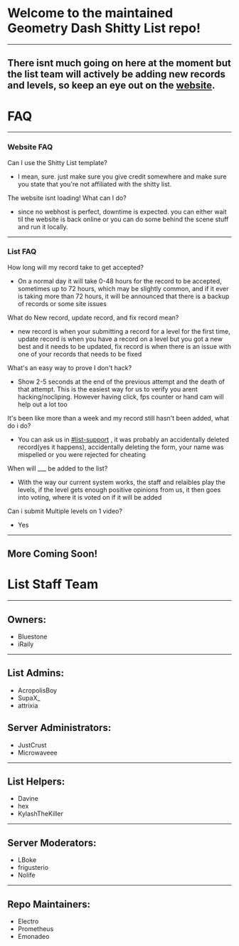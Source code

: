 # Welcome to the maintained Geometry Dash Shitty List repo!

---

## There isnt much going on here at the moment but the list team will actively be adding new records and levels, so keep an eye out on the [website](https://gdshittylist.asemnada991.repl.co/).

# FAQ

---

### Website FAQ

Can I use the Shitty List template?

-   I mean, sure. just make sure you give credit somewhere and make sure you state
    that you're not affiliated with the shitty list.

The website isnt loading! What can I do?

-   since no webhost is perfect, downtime is expected. you can either wait til the
    website is back online or you can do some behind the scene stuff and run it
    locally.

---

### List FAQ

How long will my record take to get accepted?

-   On a normal day it will take 0-48 hours for the record to be accepted,
    sometimes up to 72 hours, which may be slightly common, and if it ever is
    taking more than 72 hours, it will be announced that there is a backup of
    records or some site issues

What do New record, update record, and fix record mean?

-   new record is when your submitting a record for a level for the first time,
    update record is when you have a record on a level but you got a new best and
    it needs to be updated, fix record is when there is an issue with one of your
    records that needs to be fixed

What's an easy way to prove I don't hack?

-   Show 2-5 seconds at the end of the previous attempt and the death of that
    attempt. This is the easiest way for us to verify you arent hacking/nocliping.
    However having click, fps counter or hand cam will help out a lot too

It's been like more than a week and my record still hasn't been added, what do i
do?

-   You can ask us in [#list-support](https://discord.gg/shittylist) , it was
    probably an accidentally deleted record(yes it happens), accidentally deleting
    the form, your name was mispelled or you were rejected for cheating

When will \_\_\_ be added to the list?

-   With the way our current system works, the staff and relaibles play the
    levels, if the level gets enough positive opinions from us, it then goes into
    voting, where it is voted on if it will be added

Can i submit Multiple levels on 1 video?

-   Yes

---

## More Coming Soon!

# List Staff Team

---

## Owners:

-   Bluestone
-   iRaily

---

## List Admins:

-   AcropolisBoy
-   SupaX\_
-   attrixia

## Server Administrators:

-   JustCrust
-   Microwaveee

---

## List Helpers:

-   Davine
-   hex
-   KylashTheKiller

---

## Server Moderators:

-   LBoke
-   frigusterio
-   Nolife

---

## Repo Maintainers:

-   Electro
-   Prometheus
-   Emonadeo
